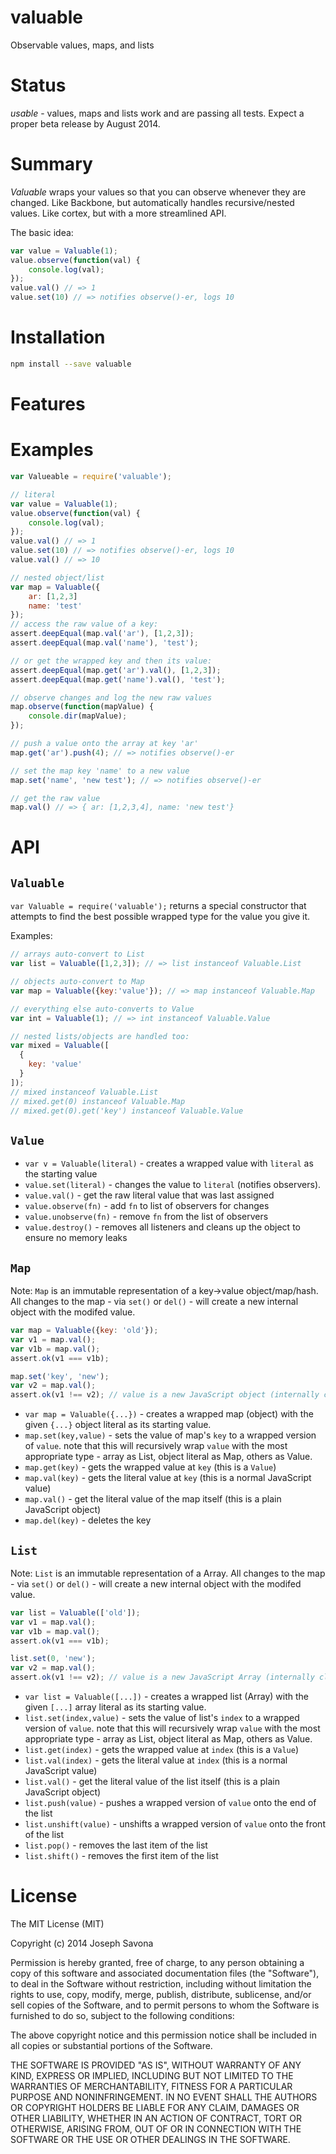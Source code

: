 valuable
========

Observable values, maps, and lists

# Status
*usable* - values, maps and lists work and are passing all tests. Expect a proper beta release by August 2014.

# Summary

*Valuable* wraps your values so that you can observe whenever they are changed. Like Backbone, but automatically handles recursive/nested values. Like cortex, but with a more streamlined API.

The basic idea:
```javascript
var value = Valuable(1);
value.observe(function(val) {
	console.log(val);
});
value.val() // => 1
value.set(10) // => notifies observe()-er, logs 10
```

# Installation

```bash
npm install --save valuable
```

# Features


# Examples

```javascript
var Valueable = require('valuable');

// literal
var value = Valuable(1);
value.observe(function(val) {
	console.log(val);
});
value.val() // => 1
value.set(10) // => notifies observe()-er, logs 10
value.val() // => 10

// nested object/list
var map = Valuable({
	ar: [1,2,3]
	name: 'test'
});
// access the raw value of a key:
assert.deepEqual(map.val('ar'), [1,2,3]);
assert.deepEqual(map.val('name'), 'test');

// or get the wrapped key and then its value:
assert.deepEqual(map.get('ar').val(), [1,2,3]);
assert.deepEqual(map.get('name').val(), 'test');

// observe changes and log the new raw values
map.observe(function(mapValue) {
	console.dir(mapValue);
});

// push a value onto the array at key 'ar'
map.get('ar').push(4); // => notifies observe()-er

// set the map key 'name' to a new value
map.set('name', 'new test'); // => notifies observe()-er

// get the raw value
map.val() // => { ar: [1,2,3,4], name: 'new test'}
```


# API

## `Valuable`

`var Valuable = require('valuable');` returns a special constructor that attempts to find the best possible wrapped type for the value you give it.

Examples:

```javascript
// arrays auto-convert to List
var list = Valuable([1,2,3]); // => list instanceof Valuable.List

// objects auto-convert to Map
var map = Valuable({key:'value'}); // => map instanceof Valuable.Map

// everything else auto-converts to Value
var int = Valuable(1); // => int instanceof Valuable.Value

// nested lists/objects are handled too:
var mixed = Valuable([
  {
    key: 'value'
  }
]);
// mixed instanceof Valuable.List
// mixed.get(0) instanceof Valuable.Map
// mixed.get(0).get('key') instanceof Valuable.Value
```

## `Value`

- `var v = Valuable(literal)` - creates a wrapped value with `literal` as the starting value
- `value.set(literal)` - changes the value to `literal` (notifies observers).
- `value.val()` - get the raw literal value that was last assigned
- `value.observe(fn)` - add `fn` to list of observers for changes
- `value.unobserve(fn)` - remove `fn` from the list of observers
- `value.destroy()` - removes all listeners and cleans up the object to ensure no memory leaks


## `Map`

Note: `Map` is an immutable representation of a key->value object/map/hash. All changes to the map - via `set()` or `del()` - will create a new internal object with the modifed value. 

```javascript
var map = Valuable({key: 'old'});
var v1 = map.val();
var v1b = map.val();
assert.ok(v1 === v1b);

map.set('key', 'new');
var v2 = map.val();
assert.ok(v1 !== v2); // value is a new JavaScript object (internally cloned and modified)
```

- `var map = Valuable({...})` - creates a wrapped map (object) with the given `{...}` object literal as its starting value.
- `map.set(key,value)` - sets the value of map's `key` to a wrapped version of `value`. note that this will recursively wrap `value` with the most appropriate type - array as List, object literal as Map, others as Value.
- `map.get(key)` - gets the wrapped value at `key` (this is a `Value`)
- `map.val(key)` - gets the literal value at `key` (this is a normal JavaScript value)
- `map.val()` - get the literal value of the map itself (this is a plain JavaScript object)
- `map.del(key)` - deletes the key


## `List`

Note: `List` is an immutable representation of a Array. All changes to the map - via `set()` or `del()` - will create a new internal object with the modifed value. 

```javascript
var list = Valuable(['old']);
var v1 = map.val();
var v1b = map.val();
assert.ok(v1 === v1b);

list.set(0, 'new');
var v2 = map.val();
assert.ok(v1 !== v2); // value is a new JavaScript Array (internally cloned and modified)
```

- `var list = Valuable([...])` - creates a wrapped list (Array) with the given `[...]` array literal as its starting value.
- `list.set(index,value)` - sets the value of list's `index` to a wrapped version of `value`. note that this will recursively wrap `value` with the most appropriate type - array as List, object literal as Map, others as Value.
- `list.get(index)` - gets the wrapped value at `index` (this is a `Value`)
- `list.val(index)` - gets the literal value at `index` (this is a normal JavaScript value)
- `list.val()` - get the literal value of the list itself (this is a plain JavaScript object)
- `list.push(value)` - pushes a wrapped version of `value` onto the end of the list
- `list.unshift(value)` - unshifts a wrapped version of `value` onto the front of the list
- `list.pop()` - removes the last item of the list
- `list.shift()` - removes the first item of the list


# License

The MIT License (MIT)

Copyright (c) 2014 Joseph Savona

Permission is hereby granted, free of charge, to any person obtaining a copy
of this software and associated documentation files (the "Software"), to deal
in the Software without restriction, including without limitation the rights
to use, copy, modify, merge, publish, distribute, sublicense, and/or sell
copies of the Software, and to permit persons to whom the Software is
furnished to do so, subject to the following conditions:

The above copyright notice and this permission notice shall be included in all
copies or substantial portions of the Software.

THE SOFTWARE IS PROVIDED "AS IS", WITHOUT WARRANTY OF ANY KIND, EXPRESS OR
IMPLIED, INCLUDING BUT NOT LIMITED TO THE WARRANTIES OF MERCHANTABILITY,
FITNESS FOR A PARTICULAR PURPOSE AND NONINFRINGEMENT. IN NO EVENT SHALL THE
AUTHORS OR COPYRIGHT HOLDERS BE LIABLE FOR ANY CLAIM, DAMAGES OR OTHER
LIABILITY, WHETHER IN AN ACTION OF CONTRACT, TORT OR OTHERWISE, ARISING FROM,
OUT OF OR IN CONNECTION WITH THE SOFTWARE OR THE USE OR OTHER DEALINGS IN THE
SOFTWARE.
